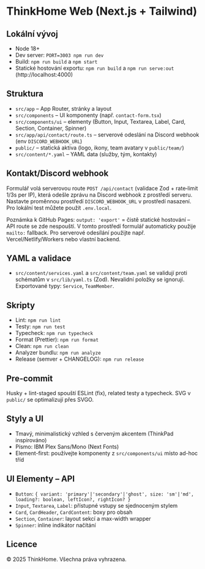 ThinkHome Web (Next.js + Tailwind)
=================================

Lokální vývoj
-------------

- Node 18+
- Dev server: `PORT=3003 npm run dev`
- Build: `npm run build` a `npm start`
- Statické hostování exportu: `npm run build` a `npm run serve:out` (http://localhost:4000)

Struktura
---------

- `src/app` – App Router, stránky a layout
- `src/components` – UI komponenty (např. `contact-form.tsx`)
- `src/components/ui` – elementy (Button, Input, Textarea, Label, Card, Section, Container, Spinner)
- `src/app/api/contact/route.ts` – serverové odeslání na Discord webhook (env `DISCORD_WEBHOOK_URL`)
- `public/` – statická aktiva (logo, ikony, team avatary v `public/team/`)
- `src/content/*.yaml` – YAML data (služby, tým, kontakty)

Kontakt/Discord webhook
-----------------------

Formulář volá serverovou route `POST /api/contact` (validace Zod + rate‑limit 1/3s per IP), která odešle zprávu na Discord webhook z prostředí serveru. Nastavte proměnnou prostředí `DISCORD_WEBHOOK_URL` v prostředí nasazení. Pro lokální test můžete použít `.env.local`.

Poznámka k GitHub Pages: `output: 'export'` = čistě statické hostování – API route se zde nespouští. V tomto prostředí formulář automaticky použije `mailto:` fallback. Pro serverové odesílání použijte např. Vercel/Netlify/Workers nebo vlastní backend.

YAML a validace
---------------
- `src/content/services.yaml` a `src/content/team.yaml` se validují proti schématům v `src/lib/yaml.ts` (Zod). Nevalidní položky se ignorují. Exportované typy: `Service`, `TeamMember`.

Skripty
-------
- Lint: `npm run lint`
- Testy: `npm run test`
- Typecheck: `npm run typecheck`
- Format (Prettier): `npm run format`
- Clean: `npm run clean`
- Analyzer bundlu: `npm run analyze`
 - Release (semver + CHANGELOG): `npm run release`

Pre-commit
----------
Husky + lint-staged spouští ESLint (fix), related testy a typecheck. SVG v `public/` se optimalizují přes SVGO.

Styly a UI
----------

- Tmavý, minimalistický vzhled s červeným akcentem (ThinkPad inspirováno)
- Písmo: IBM Plex Sans/Mono (Next Fonts)
- Element-first: používejte komponenty z `src/components/ui` místo ad-hoc tříd

UI Elementy – API
------------------

- `Button`: `{ variant: 'primary'|'secondary'|'ghost', size: 'sm'|'md', loading?: boolean, leftIcon?, rightIcon? }`
- `Input`, `Textarea`, `Label`: přístupné vstupy se sjednoceným stylem
- `Card`, `CardHeader`, `CardContent`: boxy pro obsah
- `Section`, `Container`: layout sekcí a max-width wrapper
- `Spinner`: inline indikátor načítání


Licence
-------

© 2025 ThinkHome. Všechna práva vyhrazena.
